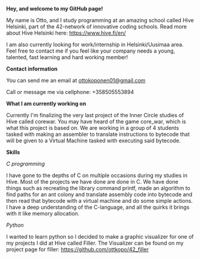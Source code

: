 **Hey, and welcome to my GitHub page!**

My name is Otto, and I study programming at an amazing school called Hive Helsinki, part of the 42-network of innovative coding schools. Read more about Hive Helsinki here: https://www.hive.fi/en/

I am also currently looking for work/internship in Helsinki/Uusimaa area. Feel free to contact me if you feel like your company needs a young, talented, fast learning and hard working member!

**Contact information**

You can send me an email at ottokoponen01@gmail.com

Call or message me via cellphone: +358505553894


**What I am currently working on**

Currently I'm finalizing the very last project of the Inner Circle studies of Hive called corewar. You may have heard of the game core_war, which is what this project is based on. We are working in a group of 4 students tasked with making an assembler to translate instructions to bytecode that will be given to a Virtual Machine tasked with executing said bytecode. 


**Skills**


*C programming*

I have gone to the depths of C on multiple occasions during my studies in Hive. Most of the projects we have done are done in C. We have done things such as recreating the library command printf, made an algorithm to find paths for an ant colony and translate assembly code into bytecode and then read that bytecode with a virtual machine and do some simple actions.
I have a deep understanding of the C-language, and all the quirks it brings with it like memory allocation.


*Python*

I wanted to learn python so I decided to make a graphic visualizer for one of my projects I did at Hive called Filler. The Visualizer can be found on my project page for filler: https://github.com/ottkopo/42_filler
